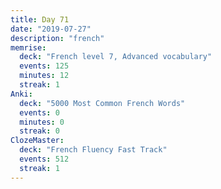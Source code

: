 ```yaml
---
title: Day 71
date: "2019-07-27"
description: "french"
memrise:
  deck: "French level 7, Advanced vocabulary"
  events: 125
  minutes: 12
  streak: 1
Anki:
  deck: "5000 Most Common French Words"
  events: 0
  minutes: 0
  streak: 0
ClozeMaster:
  deck: "French Fluency Fast Track"
  events: 512
  streak: 1
---
```

